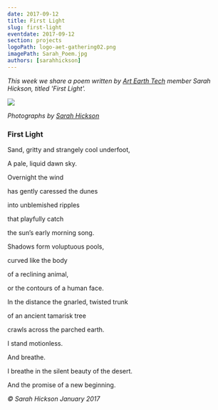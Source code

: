 ```yaml
---
date: 2017-09-12
title: First Light
slug: first-light
eventdate: 2017-09-12
section: projects
logoPath: logo-aet-gathering02.png
imagePath: Sarah_Poem.jpg
authors: [sarahhickson]
---
```


*This week we share a poem written by [Art Earth Tech](http://artearthtech.com/) member Sarah Hickson, titled 'First Light'.*



<img src="/images/Sarah_Poem.jpg">

*Photographs by [Sarah Hickson](https://sarahhickson.shootproof.com/)*

### First Light


Sand, gritty and strangely cool underfoot,

A pale, liquid dawn sky.

Overnight the wind

has gently caressed the dunes

into unblemished ripples

that playfully catch

the sun’s early morning song.

Shadows form voluptuous pools,

curved like the body

of a reclining animal,

or the contours of a human face.

In the distance the gnarled, twisted trunk

of an ancient tamarisk tree

crawls across the parched earth.

I stand motionless.

And breathe.

I breathe in the silent beauty of the desert.

And the promise of a new beginning.



*© Sarah Hickson
January 2017*
